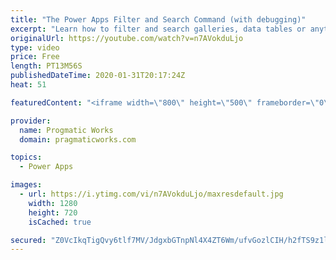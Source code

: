 ```yaml
---
title: "The Power Apps Filter and Search Command (with debugging)"
excerpt: "Learn how to filter and search galleries, data tables or anything inside of PowerApps using Filter and Search commands. You'll learn some of the delegation gotchas around those commands and how to debug issues.  Understanding delegation: https://docs.microsoft.com/en-us/powerapps/maker/canvas-apps/delegation-overview"
originalUrl: https://youtube.com/watch?v=n7AVokduLjo
type: video
price: Free
length: PT13M56S
publishedDateTime: 2020-01-31T20:17:24Z
heat: 51

featuredContent: "<iframe width=\"800\" height=\"500\" frameborder=\"0\" src=\"https://www.youtube.com/embed/n7AVokduLjo\" allow=\"accelerometer; autoplay; encrypted-media; gyroscope; picture-in-picture\" allowfullscreen></iframe>"

provider:
  name: Progmatic Works
  domain: pragmaticworks.com

topics:
  - Power Apps

images:
  - url: https://i.ytimg.com/vi/n7AVokduLjo/maxresdefault.jpg
    width: 1280
    height: 720
    isCached: true

secured: "Z0VcIkqTigQvy6tlf7MV/JdgxbGTnpNl4X4ZT6Wm/ufvGozlCIH/h2fTS9z1l1v+DKiNmZiarLvnc47t1fCUnhwRJKpTVy1T5/8tqm/Ua41rF4ZAUZW981tm2ojZnGABLWkOCOZhLFAA8jxgKt3RlNIcJCP+zXKuJ6HNUNFkBSL+g31s3LmrHOmtdCqiu+8gJaAwh2o4wAn8PsfGGi+h/hZfIJkrmhCEUbQnjpxV0YG0YGE7FZqej9jVIMYDAyN+D0s580YCieHy6eZSyWIGRz9Px89sAvwDX2V1lxnTpT9rWw31A+NmWsBo18d1HQFLdHYnzvcMsJ/xz2DWYe8hgIIbXU1Qp/yJKzyrcsOr5/8mKJekpABaqNXdvmarTpxFOWUmr3xGa0HW+efWcoFV7Q==;eXie9JCPuDOPq9QT2Saujw=="
---
```


